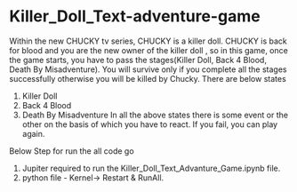 # Killer_Doll_Text-adventure-game

Within the new CHUCKY tv series, CHUCKY is a killer doll.
CHUCKY is back for blood and you are the new owner of the killer doll , so in this game, once the game starts, 
you have to pass the stages(Killer Doll, Back 4 Blood, Death By Misadventure).
You will survive only if you complete all the stages successfully otherwise you will be killed by Chucky. 
There are below states
1. Killer Doll 
2. Back 4 Blood
3. Death By Misadventure
In all the above states there is some event or the other on the basis of which you have to react. 
If you fail, you can play again.

Below Step for run the all code go

1. Jupiter required to run the Killer_Doll_Text_Advanture_Game.ipynb file.
2. python file - Kernel-> Restart & RunAll.
